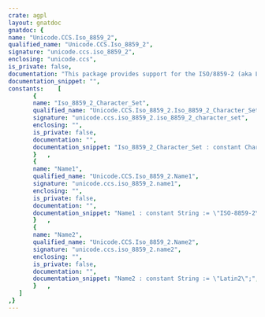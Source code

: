 ```yaml
---
crate: agpl
layout: gnatdoc
gnatdoc: {
name: "Unicode.CCS.Iso_8859_2",
qualified_name: "Unicode.CCS.Iso_8859_2",
signature: "unicode.ccs.iso_8859_2",
enclosing: "unicode.ccs",
is_private: false,
documentation: "This package provides support for the ISO/8859-2 (aka Latin-2)\nencoding.\nThe Latin 2 character set supports the Slavic languages of Central Europe\nwhich use the Latin alphabet. The ISO-8859-2 set is used for the following\nlanguages: Czech, Croat, German, Hungarian, Polish, Romanian, Slovak and\nSlovenian.",
documentation_snippet: "",
constants:    [
       {
       name: "Iso_8859_2_Character_Set",
       qualified_name: "Unicode.CCS.Iso_8859_2.Iso_8859_2_Character_Set",
       signature: "unicode.ccs.iso_8859_2.iso_8859_2_character_set",
       enclosing: "",
       is_private: false,
       documentation: "",
       documentation_snippet: "Iso_8859_2_Character_Set : constant Character_Set :=\n  (To_Unicode => To_Unicode'Access,\n   To_CS      => To_Iso_8859_2'Access);",
       }   ,
       {
       name: "Name1",
       qualified_name: "Unicode.CCS.Iso_8859_2.Name1",
       signature: "unicode.ccs.iso_8859_2.name1",
       enclosing: "",
       is_private: false,
       documentation: "",
       documentation_snippet: "Name1 : constant String := \"ISO-8859-2\";",
       }   ,
       {
       name: "Name2",
       qualified_name: "Unicode.CCS.Iso_8859_2.Name2",
       signature: "unicode.ccs.iso_8859_2.name2",
       enclosing: "",
       is_private: false,
       documentation: "",
       documentation_snippet: "Name2 : constant String := \"Latin2\";",
       }   ,
   ]
,}
---
```

